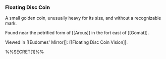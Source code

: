 ### Floating Disc Coin

A small golden coin, unusually heavy for its size, and without a recognizable mark. 

Found near the petrified form of [[Arcus]] in the fort east of [[Gomat]]. 

Viewed in [[Eudomes' Mirror]]: [[Floating Disc Coin Vision]]. 

%%SECRET[1]%%